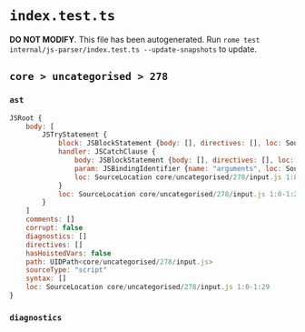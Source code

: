 # `index.test.ts`

**DO NOT MODIFY**. This file has been autogenerated. Run `rome test internal/js-parser/index.test.ts --update-snapshots` to update.

## `core > uncategorised > 278`

### `ast`

```javascript
JSRoot {
	body: [
		JSTryStatement {
			block: JSBlockStatement {body: [], directives: [], loc: SourceLocation core/uncategorised/278/input.js 1:4-1:7}
			handler: JSCatchClause {
				body: JSBlockStatement {body: [], directives: [], loc: SourceLocation core/uncategorised/278/input.js 1:26-1:29}
				param: JSBindingIdentifier {name: "arguments", loc: SourceLocation core/uncategorised/278/input.js 1:15-1:24 (arguments)}
				loc: SourceLocation core/uncategorised/278/input.js 1:8-1:29
			}
			loc: SourceLocation core/uncategorised/278/input.js 1:0-1:29
		}
	]
	comments: []
	corrupt: false
	diagnostics: []
	directives: []
	hasHoistedVars: false
	path: UIDPath<core/uncategorised/278/input.js>
	sourceType: "script"
	syntax: []
	loc: SourceLocation core/uncategorised/278/input.js 1:0-1:29
}
```

### `diagnostics`

```

```
